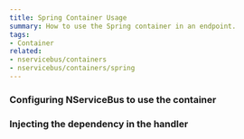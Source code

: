 ```yaml
---
title: Spring Container Usage
summary: How to use the Spring container in an endpoint.
tags:
- Container
related:
- nservicebus/containers
- nservicebus/containers/spring
---
```


### Configuring NServiceBus to use the container 

<!-- import ContainerConfiguration -->

### Injecting the dependency in the handler

<!-- import InjectingDependency -->
   
